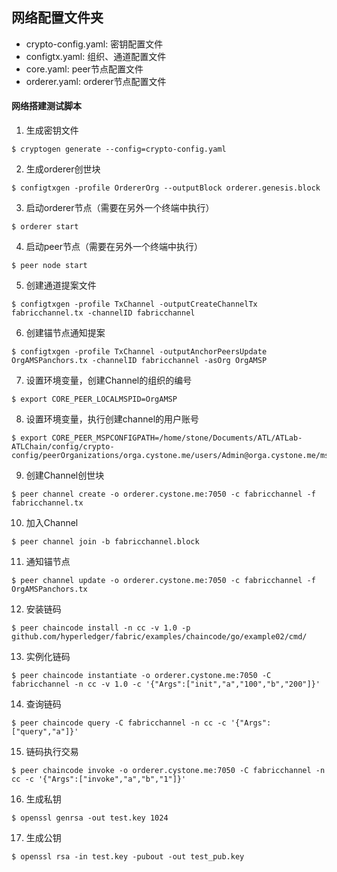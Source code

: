 ## 网络配置文件夹

- crypto-config.yaml: 密钥配置文件
- configtx.yaml: 组织、通道配置文件
- core.yaml: peer节点配置文件
- orderer.yaml: orderer节点配置文件

#### 网络搭建测试脚本

1. 生成密钥文件
```
$ cryptogen generate --config=crypto-config.yaml
```

2. 生成orderer创世块
```
$ configtxgen -profile OrdererOrg --outputBlock orderer.genesis.block
```

3. 启动orderer节点（需要在另外一个终端中执行）
```
$ orderer start
```

4. 启动peer节点（需要在另外一个终端中执行）
```
$ peer node start
```

5. 创建通道提案文件
```
$ configtxgen -profile TxChannel -outputCreateChannelTx fabricchannel.tx -channelID fabricchannel
```

6. 创建锚节点通知提案
```
$ configtxgen -profile TxChannel -outputAnchorPeersUpdate OrgAMSPanchors.tx -channelID fabricchannel -asOrg OrgAMSP
```

7. 设置环境变量，创建Channel的组织的编号
```
$ export CORE_PEER_LOCALMSPID=OrgAMSP
```

8. 设置环境变量，执行创建channel的用户账号
```
$ export CORE_PEER_MSPCONFIGPATH=/home/stone/Documents/ATL/ATLab-ATLChain/config/crypto-config/peerOrganizations/orga.cystone.me/users/Admin@orga.cystone.me/msp/
```

9. 创建Channel创世块
```
$ peer channel create -o orderer.cystone.me:7050 -c fabricchannel -f fabricchannel.tx
```

10. 加入Channel
```
$ peer channel join -b fabricchannel.block
```

11. 通知锚节点
```
$ peer channel update -o orderer.cystone.me:7050 -c fabricchannel -f OrgAMSPanchors.tx
```

12. 安装链码
```
$ peer chaincode install -n cc -v 1.0 -p github.com/hyperledger/fabric/examples/chaincode/go/example02/cmd/
```

13. 实例化链码
```
$ peer chaincode instantiate -o orderer.cystone.me:7050 -C fabricchannel -n cc -v 1.0 -c '{"Args":["init","a","100","b","200"]}'
```

14. 查询链码
```
$ peer chaincode query -C fabricchannel -n cc -c '{"Args":["query","a"]}'
```

15. 链码执行交易
```
$ peer chaincode invoke -o orderer.cystone.me:7050 -C fabricchannel -n cc -c '{"Args":["invoke","a","b","1"]}'
```

16. 生成私钥
```
$ openssl genrsa -out test.key 1024
```

17. 生成公钥
```
$ openssl rsa -in test.key -pubout -out test_pub.key
```
